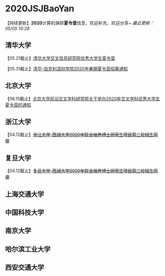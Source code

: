 # 2020JSJBaoYan
【持续更新】**2020**计算机保研**夏令营**信息，欢迎补充，欢迎分享~  *最近更新：05/05 10:28*
## 清华大学
【05.21截止】[清华大学交叉信息研究院优秀大学生夏令营](https://admission.iiis.tsinghua.edu.cn/2020/appinfo.php)

【05.31截止】[清华-伯克利深圳学院2020年暑期夏令营招募通知](https://www.tbsi.edu.cn/index.php?s=/cms/index/detail/id/1398.html)
## 北京大学
【06.15截止】[北京大学前沿交叉学科研究院关于举办2020年交叉学科优秀大学生夏令营的通知](http://www.aais.pku.edu.cn/tongzhi/shownews.php?lang=cn&id=976)
## 浙江大学
【04.12截止】[~~浙江大学-西湖大学2020年联合培养博士研究生项目第三轮招生简章~~](https://www.westlake.edu.cn/info/1059/4488.htm)
## 复旦大学
【04.12截止】[~~复旦大学-西湖大学2020年联合培养博士研究生项目第三轮招生简章~~](https://www.westlake.edu.cn/info/1059/4487.htm)
## 上海交通大学
## 中国科技大学
## 南京大学
## 哈尔滨工业大学
## 西安交通大学
